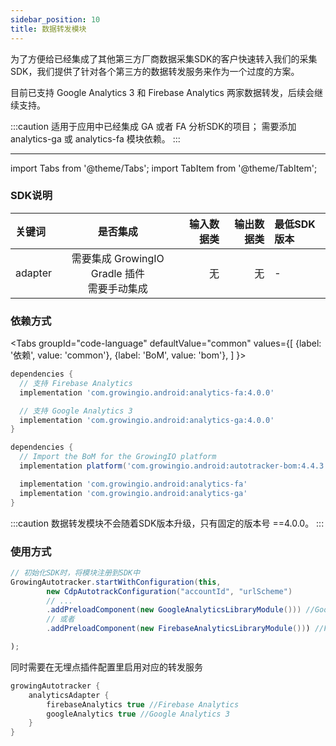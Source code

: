 ```yaml
---
sidebar_position: 10
title: 数据转发模块
---
```


为了方便给已经集成了其他第三方厂商数据采集SDK的客户快速转入我们的采集SDK，我们提供了针对各个第三方的数据转发服务来作为一个过度的方案。

目前已支持 Google Analytics 3 和 Firebase Analytics 两家数据转发，后续会继续支持。

:::caution
适用于应用中已经集成 GA 或者 FA 分析SDK的项目；
需要添加 analytics-ga 或 analytics-fa 模块依赖。
:::

--------
import Tabs from '@theme/Tabs';
import TabItem from '@theme/TabItem';

### SDK说明
| 关键词   | 是否集成|  输入数据类 | 输出数据类 | 最低SDK版本 |
| :------- | :------:   | --:|  ---:| :---|
| adapter  | 需要集成 GrowingIO Gradle 插件<br />需要手动集成 | 无 | 无 | - |

### 依赖方式
<Tabs
  groupId="code-language"
  defaultValue="common"
  values={[
    {label: '依赖', value: 'common'},
    {label: 'BoM', value: 'bom'},
  ]
}>

<TabItem value="common">

```groovy
dependencies {
  // 支持 Firebase Analytics
  implementation 'com.growingio.android:analytics-fa:4.0.0'

  // 支持 Google Analytics 3
  implementation 'com.growingio.android:analytics-ga:4.0.0'
}
```
</TabItem>

<TabItem value="bom">

```groovy
dependencies {
  // Import the BoM for the GrowingIO platform
  implementation platform('com.growingio.android:autotracker-bom:4.4.3')

  implementation 'com.growingio.android:analytics-fa'
  implementation 'com.growingio.android:analytics-ga'
}
```

</TabItem>
</Tabs>

:::caution
数据转发模块不会随着SDK版本升级，只有固定的版本号 ==4.0.0。
:::

### 使用方式

```java
// 初始化SDK时，将模块注册到SDK中 
GrowingAutotracker.startWithConfiguration(this,
        new CdpAutotrackConfiguration("accountId", "urlScheme")
        // ...
        .addPreloadComponent(new GoogleAnalyticsLibraryModule())) //Google Analytics 3
        // 或者
        .addPreloadComponent(new FirebaseAnalyticsLibraryModule())) //Firebase Analytics

);
```

同时需要在无埋点插件配置里启用对应的转发服务

```groovy
growingAutotracker {
    analyticsAdapter {
        firebaseAnalytics true //Firebase Analytics
        googleAnalytics true //Google Analytics 3
    }
}

